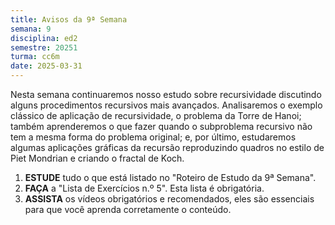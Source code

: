 ```yaml
---
title: Avisos da 9ª Semana
semana: 9
disciplina: ed2
semestre: 20251
turma: cc6m
date: 2025-03-31
---
```


Nesta semana continuaremos nosso estudo sobre recursividade discutindo alguns
procedimentos recursivos mais avançados. Analisaremos o exemplo clássico de
aplicação de recursividade, o problema da Torre de Hanoi; também aprenderemos o
que fazer quando o subproblema recursivo não tem a mesma forma do problema
original; e, por último, estudaremos algumas aplicações gráficas da recursão
reproduzindo quadros no estilo de Piet Mondrian e criando o fractal de Koch.

1. **ESTUDE** tudo o que está listado no "Roteiro de Estudo da 9ª Semana".
1. **FAÇA** a "Lista de Exercícios n.º 5". Esta lista é obrigatória.
1. **ASSISTA** os vídeos obrigatórios e recomendados, eles são essenciais para
   que você aprenda corretamente o conteúdo.
